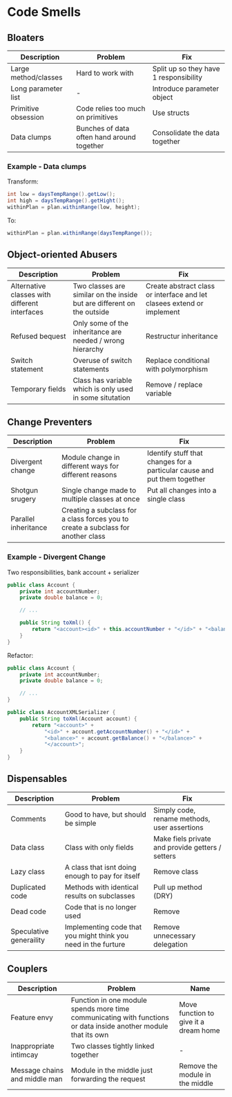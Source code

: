 # Code Smells

## Bloaters

| Description          | Problem                                    | Fix                                    |
| -------------------- | ------------------------------------------ | -------------------------------------- |
| Large method/classes | Hard to work with                          | Split up so they have 1 responsibility |
| Long parameter list  | -                                          | Introduce parameter object             |
| Primitive obsession  | Code relies too much on primitives         | Use structs                            |
| Data clumps          | Bunches of data often hand around together | Consolidate the data together          |

### Example - Data clumps

Transform:

```java
int low = daysTempRange().getLow();
int high = daysTempRange().getHight();
withinPlan = plan.withinRange(low, height);
```

To:

```java
withinPlan = plan.withinRange(daysTempRange());
```

## Object-oriented Abusers

| Description                                   | Problem                                                                | Fix                                                                    |
| --------------------------------------------- | ---------------------------------------------------------------------- | ---------------------------------------------------------------------- |
| Alternative classes with different interfaces | Two classes are similar on the inside but are different on the outside | Create abstract class or interface and let clasees extend or implement |
| Refused bequest                               | Only some of the inheritance are needed / wrong hierarchy              | Restructur inheritance                                                 |
| Switch statement                              | Overuse of switch statements                                           | Replace conditional with polymorphism                                  |
| Temporary fields                              | Class has variable which is only used in some situtation               | Remove / replace variable                                              |

## Change Preventers

| Description          | Problem                                                                           | Fix                                                                      |
| -------------------- | --------------------------------------------------------------------------------- | ------------------------------------------------------------------------ |
| Divergent change     | Module change in different ways for different reasons                             | Identify stuff that changes for a particular cause and put them together |
| Shotgun srugery      | Single change made to multiple classes at once                                    | Put all changes into a single class                                      |
| Parallel inheritance | Creating a subclass for a class forces you to create a subclass for another class |                                                                          |

### Example - Divergent Change

Two responsibilities, bank account + serializer

```java
public class Account {
    private int accountNumber;
    private double balance = 0;

    // ...

    public String toXml() {
        return "<account><id>" + this.accountNumber + "</id>" + "<balance>" + this.balance() + "</balance></account>";
    }
}
```

Refactor:

```java
public class Account {
    private int accountNumber;
    private double balance = 0;

    // ...
}

public class AccountXMLSerializer {
    public String toXml(Account account) {
        return "<account>" +
            "<id>" + account.getAccountNumber() + "</id>" +
            "<balance>" + account.getBalance() + "</balance>" +
            "</account>";
    }
}
```

## Dispensables

| Description             | Problem                                                        | Fix                                              |
| ----------------------- | -------------------------------------------------------------- | ------------------------------------------------ |
| Comments                | Good to have, but should be simple                             | Simply code, rename methods, user assertions     |
| Data class              | Class with only fields                                         | Make fiels private and provide getters / setters |
| Lazy class              | A class that isnt doing enough to pay for itself               | Remove class                                     |
| Duplicated code         | Methods with identical results on subclasses                   | Pull up method (DRY)                             |
| Dead code               | Code that is no longer used                                    | Remove                                           |
| Speculative generaility | Implementing code that you might think you need in the furture | Remove unnecessary delegation                    |

## Couplers

| Description                   | Problem                                                                                                         | Name                                  |
| ----------------------------- | --------------------------------------------------------------------------------------------------------------- | ------------------------------------- |
| Feature envy                  | Function in one module spends more time communicating with functions or data inside another module that its own | Move function to give it a dream home |
| Inappropriate intimcay        | Two classes tightly linked together                                                                             | -                                     |
| Message chains and middle man | Module in the middle just forwarding the request                                                                | Remove the module in the middle       |
